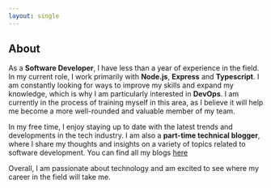 ```yaml
---
layout: single
---
```


## About

As a **Software Developer**, I have less than a year of experience in the field. In my current role, I work primarily with **Node.js**, **Express** and **Typescript**. I am constantly looking for ways to improve my skills and expand my knowledge, which is why I am particularly interested in **DevOps**. I am currently in the process of training myself in this area, as I believe it will help me become a more well-rounded and valuable member of my team.

In my free time, I enjoy staying up to date with the latest trends and developments in the tech industry. I am also a **part-time technical blogger**, where I share my thoughts and insights on a variety of topics related to software development. You can find all my blogs [here](https://sayantansblog.hashnode.dev/)

Overall, I am passionate about technology and am excited to see where my career in the field will take me.
